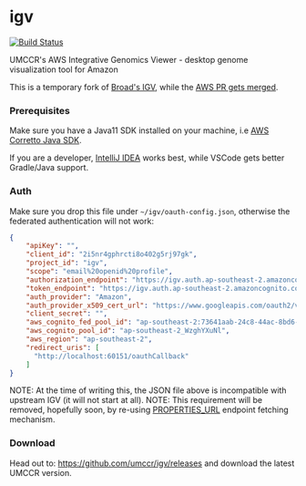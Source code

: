 # igv
[![Build Status](https://travis-ci.org/igvteam/igv.svg?branch=master)](https://travis-ci.org/igvteam/igv)

UMCCR's AWS Integrative Genomics Viewer - desktop genome visualization tool for Amazon

This is a temporary fork of [Broad's IGV](https://github.com/igvteam/igv), while the [AWS PR gets merged](https://github.com/igvteam/igv/pull/620). 

### Prerequisites

Make sure you have a Java11 SDK installed on your machine, i.e [AWS Corretto Java SDK](https://docs.aws.amazon.com/corretto/latest/corretto-11-ug/downloads-list.html).

If you are a developer, [IntelliJ IDEA](https://www.jetbrains.com/idea/download/download-thanks.html) works best, while VSCode gets better Gradle/Java support.

### Auth

Make sure you drop this file under `~/igv/oauth-config.json`, otherwise the federated authentication will not work:

```json
{
	"apiKey": "",
	"client_id": "2i5nr4gphrcti8o402g5rj97gk",
	"project_id": "igv",
	"scope": "email%20openid%20profile",
	"authorization_endpoint": "https://igv.auth.ap-southeast-2.amazoncognito.com/login",
	"token_endpoint": "https://igv.auth.ap-southeast-2.amazoncognito.com/oauth2/token",
	"auth_provider": "Amazon",
	"auth_provider_x509_cert_url": "https://www.googleapis.com/oauth2/v1/certs",
	"client_secret": "",
	"aws_cognito_fed_pool_id": "ap-southeast-2:73641aab-24c8-44ac-8bd6-63d140cdc08f",
	"aws_cognito_pool_id": "ap-southeast-2_WzghYXuNl",
	"aws_region": "ap-southeast-2",
	"redirect_uris": [
	  "http://localhost:60151/oauthCallback"
	]
}
```

NOTE: At the time of writing this, the JSON file above is incompatible with upstream IGV (it will not start at all).
NOTE: This requirement will be removed, hopefully soon, by re-using [PROPERTIES_URL](https://github.com/igvteam/igv/blob/0f595577bf2ff7101f8b7c2df1487a5765263f79/src/main/java/org/broad/igv/google/OAuthUtils.java#L110) endpoint fetching mechanism.

### Download

Head out to: https://github.com/umccr/igv/releases and download the latest UMCCR version.
